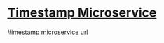 
# [Timestamp Microservice](https://www.freecodecamp.org/learn/apis-and-microservices/apis-and-microservices-projects/timestamp-microservice)

#[imestamp microservice url](https://fcc-timestamp-prahladtmalsina.glitch.me/)